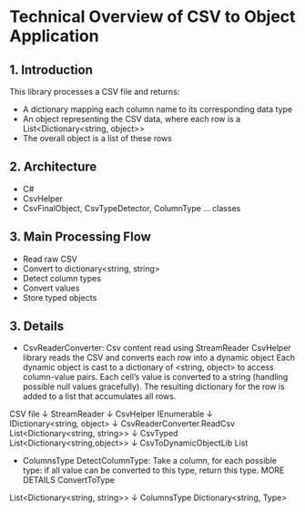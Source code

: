 # Technical Overview of CSV to Object Application

## 1. Introduction

This library processes a CSV file and returns:

- A dictionary mapping each column name to its corresponding data type
- An object representing the CSV data, where each row is a List<Dictionary<string, object>>
- The overall object is a list of these rows

## 2. Architecture

- C#
- CsvHelper
- CsvFinalObject, CsvTypeDetector, ColumnType ...      classes

## 3. Main Processing Flow

- Read raw CSV
- Convert to dictionary<string, string>
- Detect column types
- Convert values
- Store typed objects

## 3. Details

- CsvReaderConverter:
Csv content read using StreamReader
CsvHelper library reads the CSV and converts each row into a dynamic object
Each dynamic object is cast to a dictionary of <string, object> to access column-value pairs.
Each cell’s value is converted to a string (handling possible null values gracefully).
The resulting dictionary for the row is added to a list that accumulates all rows.

CSV file
   ↓
StreamReader
   ↓				   CsvHelper
IEnumerable<dynamic>
   ↓                               
IDictionary<string, object>
   ↓                               CsvReaderConverter.ReadCsv                    
List<Dictionary<string, string>>
   ↓                               CsvTyped                
List<Dictionary<string,object>>
   ↓                               CsvToDynamicObjectLib
List<CsvLine>

- ColumnsType
DetectColumnType: 
Take a column, for each possible type: if all value can be converted to this type, return this type.
MORE DETAILS
ConvertToType

List<Dictionary<string, string>>
   ↓                               ColumnsType
Dictionary<string, Type>





